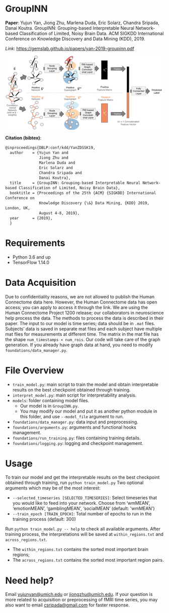# GroupINN

**Paper**: Yujun Yan, Jiong Zhu, Marlena Duda, Eric Solarz, Chandra Sripada, Danai Koutra. GroupINN: Grouping-based Interpretable Neural Network-based Classification of Limited, Noisy Brain Data. ACM SIGKDD International Conference on Knowledge Discovery and Data Mining (KDD), 2019. 

*Link*: https://gemslab.github.io/papers/yan-2019-groupinn.pdf

<p align="center">
<img src="https://raw.githubusercontent.com/GemsLab/GroupINN/master/overview-github.png" width="700"  alt="GroupINN Architecture">
</p>

**Citation (bibtex)**:
```
@inproceedings{DBLP:conf/kdd/YanZDSSK19,
  author    = {Yujun Yan and
               Jiong Zhu and 
               Marlena Duda and 
               Eric Solarz and
               Chandra Sripada and
               Danai Koutra},
  title     = {GroupINN: Grouping-based Interpretable Neural Network-based Classification of Limited, Noisy Brain Data},
  booktitle = {Proceedings of the 25th {ACM} {SIGKDD} International Conference on
               Knowledge Discovery {\&} Data Mining, {KDD} 2019, London, UK,
               August 4-8, 2019},
  year      = {2019},
  }
```


# Requirements
- Python 3.6 and up
- TensorFlow 1.14.0

# Data Acquisition

Due to confidentiality reasons, we are not allowed to publish the Human Connectome data here. However, the Human Connectome data has open access; you can apply to access it through the link.
We are using the Human Connectome Project 1200 release; our collaborators in neuroscience help process the data. The methods to process the data is described in their paper.
The input to our model is time series; data should be in `.mat` files. Subjects’ data is saved in separate mat files and each subject have multiple mat flies for measurements at different time. The matrix in the mat file has the shape `num_timestamps × num_rois`. Our code will take care of the graph generation. If you already have graph data at hand, you need to modify `foundations/data_manager.py`.

# File Overview
- `train_model.py`: main script to train the model and obtain interpretable results on the best checkpoint obtained through training. 
- `interpret_model.py`: main script for interpretability analysis. 
- `models`: folder containing model files. 
  - Our model is in `GroupINN.py`. 
  - You may modify our model and put it as another python module in this folder, and use `--model_file` argument to run. 
- `foundations/data_manager.py`: data input and preprocessing. 
- `foundations/arguments.py`: arguments and functional hooks management.
- `foundations/run_training.py`: files containing training details.
- `foundations/logging.py`: logging and checkpoint management.

# Usage

To train our model and get the interpretable results on the best checkpoint obtained through training, run
`python train_model.py`
Two optional arguments which may be of the most interest: 

- `--selected_timeseries [SELECTED_TIMESERIES]`: Select timeseries that you would like to feed into your network. Choose from ‘wmMEAN’, ‘emotionMEAN’, ‘gamblingMEAN’, ‘socialMEAN’ (default: 'wmMEAN')
- `--train_epoch [TRAIN_EPOCH]`: Total number of epochs to run in the training process (default: 300)

Run `python train_model.py -- help` to check all available arguments. 
After training process, the interpretations will be saved at `within_regions.txt` and `across_regions.txt`.

- The `within_regions.txt` contains the sorted most important brain regions;
- The `across_regions.txt` contains the sorted most important region pairs.

# Need help? 

Email yujunyan@umich.edu or jiongzhu@umich.edu. If your question is more related to acquisition or preprocessing of fMRI time series, you may also want to email [csripada@gmail.com](mailto:csripada@gmail.com) for faster response. 
